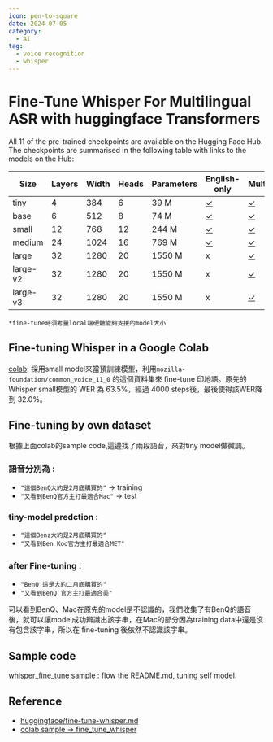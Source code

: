 ```yaml
---
icon: pen-to-square
date: 2024-07-05
category:
  - AI
tag:
  - voice recognition
  - whisper
---
```

# Fine-Tune Whisper For Multilingual ASR with huggingface Transformers

All 11 of the pre-trained checkpoints are available on the Hugging Face Hub. The checkpoints are summarised in the following table with links to the models on the Hub:

| Size     | Layers | Width | Heads | Parameters | English-only                                         | Multilingual                                        |
|----------|--------|-------|-------|------------|------------------------------------------------------|-----------------------------------------------------|
| tiny     | 4      | 384   | 6     | 39 M       | [✓](https://huggingface.co/openai/whisper-tiny.en)   | [✓](https://huggingface.co/openai/whisper-tiny.)    |
| base     | 6      | 512   | 8     | 74 M       | [✓](https://huggingface.co/openai/whisper-base.en)   | [✓](https://huggingface.co/openai/whisper-base)     |
| small    | 12     | 768   | 12    | 244 M      | [✓](https://huggingface.co/openai/whisper-small.en)  | [✓](https://huggingface.co/openai/whisper-small)    |
| medium   | 24     | 1024  | 16    | 769 M      | [✓](https://huggingface.co/openai/whisper-medium.en) | [✓](https://huggingface.co/openai/whisper-medium)   |
| large    | 32     | 1280  | 20    | 1550 M     | x                                                    | [✓](https://huggingface.co/openai/whisper-large)    |
| large-v2 | 32     | 1280  | 20    | 1550 M     | x                                                    | [✓](https://huggingface.co/openai/whisper-large-v2) |
| large-v3 | 32     | 1280  | 20    | 1550 M     | x                                                    | [✓](https://huggingface.co/openai/whisper-large-v3) |

``*fine-tune時須考量local端硬體能夠支援的model大小``

## Fine-tuning Whisper in a Google Colab

[colab](https://colab.research.google.com/github/sanchit-gandhi/notebooks/blob/main/fine_tune_whisper.ipynb): 採用small model來當預訓練模型，利用``mozilla-foundation/common_voice_11_0`` 的這個資料集來 fine-tune 印地語。原先的 Whisper small模型的 WER 為 63.5%，經過 4000 steps後，最後使得該WER降到 32.0%。

## Fine-tuning by own dataset
根據上面colab的sample code,這邊找了兩段語音，來對tiny model做微調。

### 語音分別為 :
- ``"這個BenQ大約是2月底購買的"`` -> training
- ``"又看到BenQ官方主打最適合Mac"`` -> test

### tiny-model predction :
- ``"這個Benz大約是2月底購買的"``
- ``"又看到Ben Koo官方主打最適合MET"``

### after Fine-tuning :　
- ``"BenQ 這是大約二月底購買的"``
- ``"又看到BenQ 官方主打最適合美"``

可以看到BenQ、Mac在原先的model是不認識的，我們收集了有BenQ的語音後，就可以讓model成功辨識出該字串，在Mac的部分因為training data中還是沒有包含該字串，所以在 fine-tuning 後依然不認識該字串。

## Sample code
[whisper_fine_tune sample](https://github.com/Ayaa17/whisper_fine_tune) : flow the README.md, tuning self model.

## Reference
- [huggingface/fine-tune-whisper.md](https://github.com/huggingface/blog/blob/main/fine-tune-whisper.md)
- [colab sample -> fine_tune_whisper](https://colab.research.google.com/github/sanchit-gandhi/notebooks/blob/main/fine_tune_whisper.ipynb)
